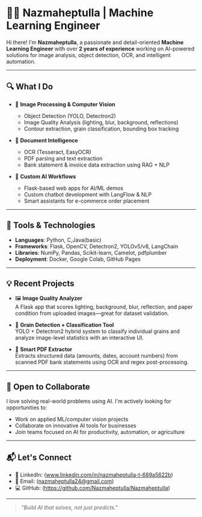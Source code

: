 # 👩‍💻 Nazmaheptulla | Machine Learning Engineer

Hi there! I'm **Nazmaheptulla**, a passionate and detail-oriented **Machine Learning Engineer** with over **2 years of experience** working on AI-powered solutions for image analysis, object detection, OCR, and intelligent automation.

---

## 🔍 What I Do

- 🎯 **Image Processing & Computer Vision**
  - Object Detection (YOLO, Detectron2)
  - Image Quality Analysis (lighting, blur, background, reflections)
  - Contour extraction, grain classification, bounding box tracking

- 📄 **Document Intelligence**
  - OCR (Tesseract, EasyOCR)
  - PDF parsing and text extraction
  - Bank statement & invoice data extraction using RAG + NLP

- 🧠 **Custom AI Workflows**
  - Flask-based web apps for AI/ML demos
  - Custom chatbot development with LangFlow & NLP
  - Smart assistants for e-commerce order placement

---

## 🧰 Tools & Technologies

- **Languages**: Python, C,Java(basic)
- **Frameworks**: Flask, OpenCV, Detectron2, YOLOv5/v8, LangChain
- **Libraries**: NumPy, Pandas, Scikit-learn, Camelot, pdfplumber
- **Deployment**: Docker, Google Colab, GitHub Pages

---

## 💡 Recent Projects

- 🖼️ **Image Quality Analyzer**  
  A Flask app that scores lighting, background, blur, reflection, and paper condition from uploaded images—great for dataset validation.

- 🌾 **Grain Detection + Classification Tool**  
  YOLO + Detectron2 hybrid system to classify individual grains and analyze image-level statistics with an interactive UI.

- 🧾 **Smart PDF Extractor**  
  Extracts structured data (amounts, dates, account numbers) from scanned PDF bank statements using OCR and regex post-processing.

---

## 🚀 Open to Collaborate

I love solving real-world problems using AI. I'm actively looking for opportunities to:

- Work on applied ML/computer vision projects
- Collaborate on innovative AI tools for businesses
- Join teams focused on AI for productivity, automation, or agriculture

---

## 📬 Let's Connect

- 🔗 LinkedIn: (www.linkedin.com/in/nazmaheptulla-t-689a5622b)
- 💌 Email: (nazmaheptulla24@gmail.com)
- 💻 GitHub: (https://github.com/Nazmaheptulla/Nazmaheptulla)

---

> _"Build AI that solves, not just predicts."_  
